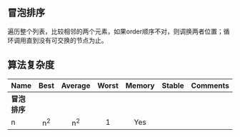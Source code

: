 ## 冒泡排序

遍历整个列表，比较相邻的两个元素，如果order顺序不对，则调换两者位置；循环调用直到没有可交换的节点为止。


## 算法复杂度

| Name                  | Best            | Average             | Worst               | Memory    | Stable    | Comments  |
| --------------------- | :-------------: | :-----------------: | :-----------------: | :-------: | :-------: | :-------- |
| **冒泡排序**       
| n               | n<sup>2</sup>       | n<sup>2</sup>       | 1         | Yes       |           |